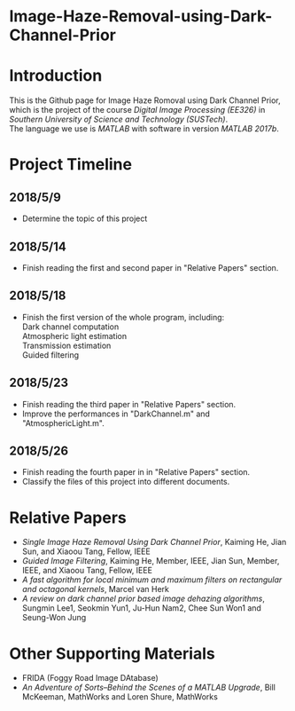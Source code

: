 # Image-Haze-Removal-using-Dark-Channel-Prior

Introduction
=
This is the Github page for Image Haze Romoval using Dark Channel Prior, which is the project of the course *Digital Image Processing (EE326)* in *Southern University of Science and Technology (SUSTech)*. <br>
The language we use is *MATLAB* with software in version *MATLAB 2017b*.

Project Timeline
=
2018/5/9
-
* Determine the topic of this project

2018/5/14
-
* Finish reading the first and second paper in "Relative Papers" section.

2018/5/18
-
* Finish the first version of the whole program, including:<br>
Dark channel computation<br>
Atmospheric light estimation<br>
Transmission estimation<br>
Guided filtering<br>

2018/5/23
-
* Finish reading the third paper in "Relative Papers" section.
* Improve the performances in "DarkChannel.m" and "AtmosphericLight.m".

2018/5/26
-
* Finish reading the fourth paper in in "Relative Papers" section.
* Classify the files of this project into different documents.

Relative Papers
=
* *Single Image Haze Removal Using Dark Channel Prior*, Kaiming He, Jian Sun, and Xiaoou Tang, Fellow, IEEE
* *Guided Image Filtering*, Kaiming He, Member, IEEE, Jian Sun, Member, IEEE, and Xiaoou Tang, Fellow, IEEE
* *A fast algorithm for local minimum and maximum filters on rectangular and octagonal kernels*, Marcel van Herk
* *A review on dark channel prior based image dehazing algorithms*, Sungmin Lee1, Seokmin Yun1, Ju-Hun Nam2, Chee Sun Won1 and Seung-Won Jung

Other Supporting Materials
=
* FRIDA (Foggy Road Image DAtabase)
* *An Adventure of Sorts–Behind the Scenes of a MATLAB Upgrade*, Bill McKeeman, MathWorks and Loren Shure, MathWorks
